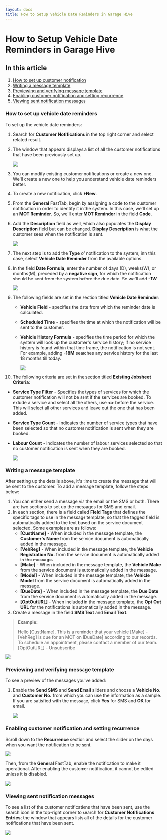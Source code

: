 ```yaml
---
layout: docs
title: How to Setup Vehicle Date Reminders in Garage Hive
---
```


# How to Setup Vehicle Date Reminders in Garage Hive

## In this article
1. [How to set up customer notification](#how-to-set-up-customer-notification)
2. [Writing a message template](#writing-a-message-template)
3. [Previewing and verifying message template](#previewing-and-verifying-message-template)
4. [Enabling customer notification and setting recurrence](#enabling-customer-notification-and-setting-recurrence)
4. [Viewing sent notification messages](#viewing-sent-notification-messages)

### How to set up vehicle date reminders
To set up the vehicle date reminders:
1. Search for **Customer Notifications** in the top right corner and select related result.
2. The window that appears displays a list of all the customer notifications that have been previously set up.

   ![](media/garagehive-customer-notifications1-review.gif)

3. You can modify existing customer notifications or create a new one. We'll create a new one to help you understand vehicle date reminders better.
4. To create a new notification, click **+New**.
5. From the **General** FastTab, begin by assigning a code to the customer notification in order to identify it in the system. In this case, we'll set up an **MOT Reminder**. So, we'll enter **MOT Reminder** in the field **Code**.
6. Add the **Description** field as well, which also populates the **Display Description** field but can be changed. **Display Description** is what the customer sees when the notification is sent.

   ![](media/garagehive-customer-notifications2-review.gif)

7. The next step is to add the **Type** of notification to the system; inn this case, select **Vehicle Date Reminder** from the available options.
8. In the field **Date Formula**, enter the number of days (D), weeks(W), or months(M), preceded by a **negative sign**, for which the notification should be sent from the system before the due date. So we'll add **-1W**.

   ![](media/garagehive-customer-notifications3-review.gif)

9. The following fields are set in the section titled **Vehicle Date Reminder**:
   * **Vehicle Field** - specifies the date from which the reminder date is calculated.
   * **Scheduled Time** - specifies the time at which the notification will be sent to the customer.
   * **Vehicle History Formula** - specifies the time period for which the system will look up the customer's service history; if no service history is found within that time frame, the notification is not sent. For example, adding **-18M** searches any service history for the last 18 months till today.

      ![](media/garagehive-customer-notifications4-review.gif)

10. The following criteria are set in the section titled **Existing Jobsheet Criteria**: 
   * **Service Type Filter** - Specifies the types of services for which the customer notification will not be sent if the services are booked. To exlude a service and select all the others, use **<>** before the service. This will select all other services and leave out the one that has been added.
   * **Service Type Count** - Indicates the number of service types that have been selected so that no customer notification is sent when they are booked.
   * **Labour Count** - indicates the number of labour services selected so that no customer notification is sent when they are booked.

      ![](media/garagehive-customer-notifications5-review.gif)

### Writing a message template
After setting up the details above, it's time to create the message that will be sent to the customer. To add a message template, follow the steps below:
1. You can either send a message via the email or the SMS or both. There are two sections to set up the messages for SMS and email.
2. In each section, there is a field called **Field Tags** that defines the specific tags to use in the message template, so that the tagged field is automatically added to the text based on the service document selected. Some examples are as follows:
   * **[CustName]** - When included in the message template, the **Customer's Name** from the service document is automatically added in the message.
   * **[VehReg]** - When included in the message template, the **Vehicle Registration No.** from the service document is automatically added in the message.
   * **[Make]** - When included in the message template, the **Vehicle Make** from the service document is automatically added in the message.
   * **[Model]** - When included in the message template, the **Vehicle Model** from the service document is automatically added in the message.
   * **[DueDate]** - When included in the message template, the **Due Date** from the service document is automatically added in the message.
   * **[OptOutURL]** - When included in the message template, the **Opt Out URL** for the notifications is automatically added in the message.
3. Create a message in the field **SMS Text** and **Email Text**.

> **Example:**
>
> Hello [CustName], This is a reminder that your vehicle [Make] - [VehReg] is due for an MOT on [DueDate] according to our records.
> To schedule an appointment, please contact a member of our team. [OptOutURL] - Unsubscribe

   ![](media/garagehive-customer-notifications6-review.gif)

### Previewing and verifying message template
To see a preview of the messages you've added:
1. Enable the **Send SMS** and **Send Email** sliders and choose a **Vehicle No.** and **Customer No.** from which you can use the information as a sample. If you are satisfied with the message, click **Yes** for SMS and **OK** for email.

   ![](media/garagehive-customer-notifications7-review.gif)

### Enabling customer notification and setting recurrence
Scroll down to the **Recurrence** section and select the slider on the days when you want the notification to be sent.

   ![](media/garagehive-customer-notifications8-review.gif)

Then, from the **General** FastTab, enable the notification to make it operational. After enabling the customer notification, it cannot be edited unless it is disabled.

![](media/garagehive-customer-notifications9-review.gif)

### Viewing sent notification messages
To see a list of the customer notifications that have been sent, use the search icon in the top-right corner to search for **Customer Notifications Entries**; the window that appears lists all of the details for the customer notifications that have been sent.

![](media/garagehive-customer-notifications10-review.gif)

